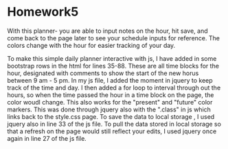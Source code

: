 # Homework5
With this planner- you are able to input notes on the hour, hit save, and come back to the page later to see your schedule inputs for reference. 
The colors change with the hour for easier tracking of your day.

To make this simple daily planner interactive with js, I have added in some bootstrap rows in the html for lines 35-88.
These are all time blocks for the hour, designated with comments to show the start of the new horus between 9 am - 5 pm. 
In my js file, I added the moment in jquery to keep track of the time and day. 
I then added a for loop to interval through out the hours, so when the time passed the hour in a time block on the page, the color woudl change. This also works for the "present" and "future" color markers. This was done through jquery also with the ".class" in js which links back to the style.css page. 
To save the data to local storage , I used jquery also in line 33 of the js file. 
To pull the data stored in local storage so that a refresh on the page would still reflect your edits, I used jquery once again in line 27 of the js file.
